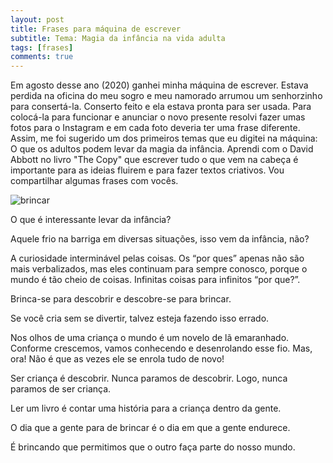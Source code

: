 ```yaml
---
layout: post
title: Frases para máquina de escrever
subtitle: Tema: Magia da infância na vida adulta
tags: [frases]
comments: true
---
```


Em agosto desse ano (2020) ganhei minha máquina de escrever. Estava perdida na oficina do meu sogro e meu namorado arrumou um senhorzinho para consertá-la.
Conserto feito e ela estava pronta para ser usada. Para colocá-la para funcionar e anunciar o novo presente resolvi fazer umas fotos para o Instagram e em cada foto deveria ter uma frase diferente. Assim, me foi sugerido um dos primeiros temas que eu digitei na máquina: O que os adultos podem levar da magia da infância.
Aprendi com o David Abbott no livro "The Copy" que escrever tudo o que vem na cabeça é importante para as ideias fluirem e para fazer textos criativos. Vou compartilhar algumas frases com vocês.

![brincar]("/assets/img/IMG_20200827_221845.jpg")

O que é interessante levar da infância?

Aquele frio na barriga em diversas situações, isso vem da infância, não?

A curiosidade interminável pelas coisas. Os “por ques” apenas não são mais verbalizados, mas eles continuam para sempre conosco, porque o mundo é tão cheio de coisas. Infinitas coisas para infinitos “por que?”.

Brinca-se para descobrir e descobre-se para brincar.

Se você cria sem se divertir, talvez esteja fazendo isso errado.

Nos olhos de uma criança o mundo é um novelo de lã emaranhado. Conforme crescemos, vamos conhecendo e desenrolando esse fio. Mas, ora! Não é que as vezes ele se enrola tudo de novo!

Ser criança é descobrir. Nunca paramos de descobrir. Logo, nunca paramos de ser criança.

Ler um livro é contar uma história para a criança dentro da gente.

O dia que a gente para de brincar é o dia em que a gente endurece.

É brincando que permitimos que o outro faça parte do nosso mundo.

